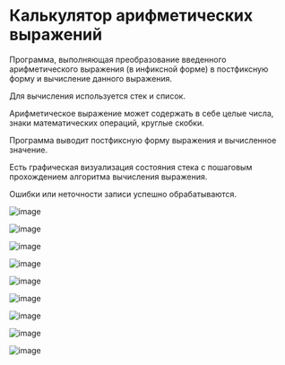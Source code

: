 # Калькулятор арифметических выражений

Программа, выполняющая преобразование введенного арифметического выражения (в инфиксной форме) в постфиксную форму и вычисление данного выражения. 

Для вычисления используется стек и список. 

Арифметическое выражение может содержать в себе целые числа, знаки математических операций, круглые скобки.

Программа выводит постфиксную форму выражения и вычисленное значение.

Есть графическая визуализация состояния стека с пошаговым прохождением алгоритма вычисления выражения.

Ошибки или неточности записи успешно обрабатываются.

![image](https://github.com/user-attachments/assets/2346ef7c-c8a0-47cd-9c51-ac802d39ddce)

![image](https://github.com/user-attachments/assets/9b8239af-0d9b-4015-bc29-30a22a1f4c9a)

![image](https://github.com/user-attachments/assets/97551dff-2eef-48de-9c8e-a2cc8cafae42)

![image](https://github.com/user-attachments/assets/3b4a181c-0489-4c8e-a2d3-c20b0fa4607b)

![image](https://github.com/user-attachments/assets/45e3062c-ca86-4d3e-a42b-c4b83dcca2c5)

![image](https://github.com/user-attachments/assets/4948bb7c-42aa-4a95-8421-4a784030f0ec)

![image](https://github.com/user-attachments/assets/77591e41-48c5-40a7-bbdd-e76a4ae97d48)



![image](https://github.com/user-attachments/assets/f5e29be0-b611-48aa-9bd7-cc8f3e416bcf)

![image](https://github.com/user-attachments/assets/ad316ba5-b848-40b8-b02e-767e96baa618)
